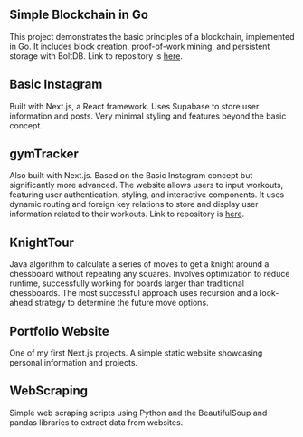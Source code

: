 ## Simple Blockchain in Go

This project demonstrates the basic principles of a blockchain, implemented in Go. It includes block creation, proof-of-work mining, and persistent storage with BoltDB. Link to repository is [here](https://github.com/ibracken/Simple-Blockchain).

## Basic Instagram

Built with Next.js, a React framework. Uses Supabase to store user information and posts. Very minimal styling and features beyond the basic concept.

## gymTracker

Also built with Next.js. Based on the Basic Instagram concept but significantly more advanced. The website allows users to input workouts, featuring user authentication, styling, and interactive components. It uses dynamic routing and foreign key relations to store and display user information related to their workouts. Link to repository is [here](https://github.com/ibracken/gymTracker).

## KnightTour

Java algorithm to calculate a series of moves to get a knight around a chessboard without repeating any squares. Involves optimization to reduce runtime, successfully working for boards larger than traditional chessboards. The most successful approach uses recursion and a look-ahead strategy to determine the future move options.

## Portfolio Website

One of my first Next.js projects. A simple static website showcasing personal information and projects.

## WebScraping

Simple web scraping scripts using Python and the BeautifulSoup and pandas libraries to extract data from websites.
